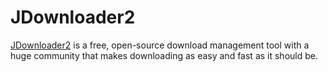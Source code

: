 # JDownloader2

[JDownloader2](https://jdownloader.org/) is a free, open-source download management tool with a huge community that makes downloading as easy and fast as it should be.
